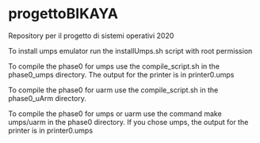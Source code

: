 # progettoBIKAYA
Repository per il progetto di sistemi operativi 2020

To install umps emulator run the installUmps.sh script with root permission

To compile the phase0 for umps use the compile_script.sh in the phase0_umps directory.
The output for the printer is in printer0.umps

To compile the phase0 for uarm use the compile_script.sh in the phase0_uArm directory.

To compile the phase0 for umps or uarm use the command make umps/uarm in the phase0 directory.
If you chose umps, the output for the printer is in printer0.umps
